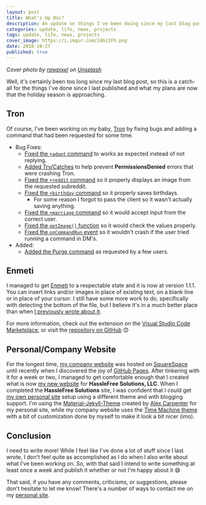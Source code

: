 ```yaml
---
layout: post
title: What's Up Doc?
description: An update on things I've been doing since my last blog post and what I've got planned.
categories: update, life, news, projects
tags: update, life, news, projects
cover_image: https://i.imgur.com/JdGz1Fh.png
date: 2018-10-27
published: true
---
```


_Cover photo by [rawpixel][19] on [Unsplash][20]_

Well, it's certainly been too long since my last blog post, so this is a catch-all for the things I've done since I last published and what my plans are now that the holiday season is approaching.

## Tron

Of course, I've been working on my baby, [Tron][0] by fixing bugs and adding a command that had been requested for some time.

- Bug Fixes:
  - [Fixed the `+adopt` command][5] to works as expected instead of not replying.
  - [Added Try/Catches][4] to help prevent **PermissionsDenied** errors that were crashing Tron.
  - [Fixed the `+reddit` command][3] so it properly displays an image from the requested subreddit.
  - [Fixed the `+birthday` command][1] so it properly saves birthdays.
    - For some reason I forgot to pass the client so it wasn't actually saving anything.
  - [Fixed the `+marriage` command][2] so it would accept input from the correct user.
  - [Fixed the `getImage()` function][7] so it would check the values properly.
  - [Fixed the `onCommandRun` event][8] so it wouldn't crash if the user tried running a command in DM's.
- Added:
  - [Added the Purge command][6] as requested by a few users.

## Enmeti

I managed to get [Enmeti][9] to a respectable state and it is now at version 1.1.1. You can insert links and/or images in place of existing text, on a blank line or in place of your cursor. I still have some more work to do, specifically with detecting the bottom of the file, but I believe it's in a much better place than when [I previously wrote about it][10].

For more information, check out the extension on the [Visual Studio Code Marketplace][9], or visit the [repository on GitHub][11] 😊

## Personal/Company Website

For the longest time, [my company website][13] was hosted on [SquareSpace][12] until recently when I discovered the joy of [GitHub Pages][14]. After tinkering with it for a week or two, I managed to get comfortable enough that I created what is now [my new website][13] for **HassleFree Solutions, LLC**. When I completed the **HassleFree Solutions** site, I was confident that I could get [my own personal site][15] setup using a different theme and with blogging support. I'm using the [Material-Jekyll-Theme][16] created by [Alex Carpenter][16] for my personal site, while my company website uses the [Time Machine theme][17] with a bit of customization done by myself to make it look a bit nicer (imo).

## Conclusion

I need to write more! While I feel like I've done a lot of stuff since I last wrote, I don't feel quite as accomplished as I do when I also write about what I've been working on. So, with that said I intend to write something at least once a week and publish it whether or not I'm happy about it 😅

That said, if you have any comments, criticisms, or suggestions, please don't hesitate to let me know! There's a number of ways to contact me on my [personal site][18].

[0]: https://github.com/HF-Solutions/Tron
[1]: https://github.com/HF-Solutions/Tron/commit/2837581548dd7829e031e24179b8542843be66f8
[2]: https://github.com/HF-Solutions/Tron/commit/35c7b8340e30226845e97035596cd2f7001fd0c9
[3]: https://github.com/HF-Solutions/Tron/commit/0a430de6a4aacb4d3f58d2305e6bee0c02f0d6d0
[4]: https://github.com/HF-Solutions/Tron/commit/96163b2716b76e01ff56e65cf923b6aeb8b1d9ce
[5]: https://github.com/HF-Solutions/Tron/commit/78c7298b6a3475fb85c170fc09ca03721564c43f
[6]: https://github.com/HF-Solutions/Tron/commit/7a67b9681a4b26d23b35e69a846d724c368ffa31
[7]: https://github.com/HF-Solutions/Tron/commit/bade884f7954a08262374aef3cc92daa03ecb94a
[8]: https://github.com/HF-Solutions/Tron/commit/bf4745311e233aabde5ce2249cb361445dfed9f7
[9]: https://marketplace.visualstudio.com/items?itemName=hf-solutions-llc.enmeti
[10]: https://dev.to/hf-solutions/project-enmeti-update-log-20180820-4297
[11]: https://github.com/HF-Solutions/Enmeti
[12]: https://www.squarespace.com/
[13]: https://hasslefree.solutions
[14]: https://pages.github.com
[15]: https://alcha.org
[16]: https://github.com/alexcarpenter/material-jekyll-theme
[17]: https://pages-themes.github.io/time-machine/
[18]: https://alcha.org/#contact-info
[19]: https://unsplash.com/photos/mGVhGkvBTYc
[20]: https://unsplash.com/search/photos/update
[21]: https://i.imgur.com/JdGz1Fh.png